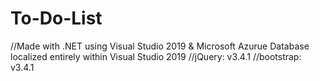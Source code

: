 # To-Do-List
//Made with .NET using Visual Studio 2019 & Microsoft Azurue Database localized entirely within Visual Studio 2019
//jQuery: v3.4.1 
//bootstrap: v3.4.1
